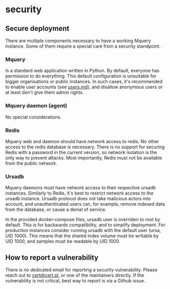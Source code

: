 # security

## Secure deployment

There are multiple components necessary to have a working Mquery instance.
Some of them require a special care from a security standpoint.

### Mquery

Is a standard web application written in Python. By default, everyone has permission to do everything.
This default configuration is unsuitable for bigger organisations or public instances.
In such cases, it's recommended to enable user accounts (see [users.md](./users.md)),
and disallow anonymous users or at least don't give them admin rights.

### Mquery daemon (agent)

No special considerations.

### Redis

Mquery web and daemon should have network access to redis. No other access to
the redis database is necessary. There is no support for securing Redis with a password in the current version, so network isolation is the only way to
prevent attacks. Most importantly, Redis must not be available from the
public network.

### Ursadb

Mquery daemons must have network access to their respective ursadb instances.
Similarly to Redis, it's best to restrict network access to the ursadb instance. Ursadb protocol does not take malicious actors into account, and
unauthenticated users can, for example, remove indexed data from the database,
or cause a denial of service.

In the provided docker-compose files, ursadb user is overriden to root by
default. This is for
backwards compatibility, and to simplify deployment. For production instances
consider running ursadb with the default user (ursa, UID 1000). This means
that the shared index volume must be writable by UID 1000, and samples must
be readable by UID 1000.

## How to report a vulnerability

There is no dedicated email for reporting a security vulnerability. Please reach out
to cert@cert.pl, or one of the maintainers directly. If the vulnerability is not
critical, best way to report is via a Github issue.